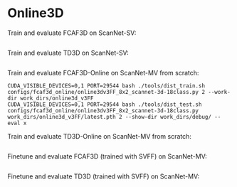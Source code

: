 # Online3D

Train and evaluate FCAF3D on ScanNet-SV:
```
```

Train and evaluate TD3D on ScanNet-SV:
```
```

Train and evaluate FCAF3D-Online on ScanNet-MV from scratch:
```
CUDA_VISIBLE_DEVICES=0,1 PORT=29544 bash ./tools/dist_train.sh configs/fcaf3d_online/online3dv3FF_8x2_scannet-3d-18class.py 2 --work-dir work_dirs/online3d_v3FF
CUDA_VISIBLE_DEVICES=0,1 PORT=29544 bash ./tools/dist_test.sh configs/fcaf3d_online/online3dv3FF_8x2_scannet-3d-18class.py work_dirs/online3d_v3FF/latest.pth 2 --show-dir work_dirs/debug/ --eval x
```

Train and evaluate TD3D-Online on ScanNet-MV from scratch:
```
```

Finetune and evaluate FCAF3D (trained with SVFF) on ScanNet-MV:
```
```

Finetune and evaluate TD3D (trained with SVFF) on ScanNet-MV:
```
```
